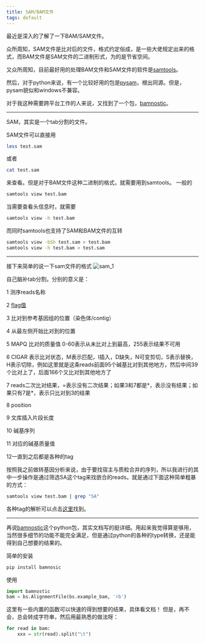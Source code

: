 ```yaml
---
title: SAM/BAM文件
tags: default
---
```


最近是深入的了解了一下BAM/SAM文件。

众所周知，SAM文件是比对后的文件，格式约定俗成，是一些大佬规定出来的格式，而BAM文件是SAM文件的二进制形式，为的是节省空间。

又众所周知，目前最好用的处理BAM文件和SAM文件的软件是[samtools](http://samtools.sourceforge.net/)。

然后，对于python来说，有一个比较好用的包是[pysam](https://pysam.readthedocs.io/en/latest/index.html)，根出同源。但是，pysam貌似和windows不兼容。

对于我这种需要跨平台工作的人来说，又找到了一个包，[bamnostic](https://bamnostic.readthedocs.io/en/latest/)。

----------------------------------------

SAM，其实是一个tab分割的文件。

SAM文件可以直接用
```bash
less test.sam
```
或者
```bash
cat test.sam
```
来查看。但是对于BAM文件这种二进制的格式，就需要用到samtools。
一般的
```bash
samtools view test.bam
```
当需要查看头信息时，就需要
```bash
samtools view -h test.bam
```
而同时samtools也支持了SAM和BAM文件的互转
```bash
samtools view -bSh test.sam > test.bam
samtools view -h test.bam > test.sam
```

---------------------------------------------------------------------------
接下来简单的说一下sam文件的格式
![sam_1](https://raw.githubusercontent.com/pzweuj/pzweuj.github.io/refs/heads/master/downloads/images/sam_1.png)

自己脑补tab分割。分别的意义是：

1 测序reads名称

2 [flag值](http://broadinstitute.github.io/picard/explain-flags.html)

3 比对到参考基因组的位置（染色体/contig）

4 从最左侧开始比对到的位置

5 MAPQ 比对的质量值 0-60表示从未比对上到最高，255表示结果不可用

6 CIGAR 表示比对状态，M表示匹配，I插入，D缺失，N可变剪切，S表示替换，H表示切除，例如这里就是这条reads前面95个碱基比对到其他地方，然后中间39个比对上了，后面166个又比对到其他地方了

7 reads二次比对结果，=表示没有二次结果；如果3和7都是\*，表示没有结果；如果只有7是\*，表示只比对到3的结果

8 position

9 文库插入片段长度

10 碱基序列

11 对应的碱基质量值

12一直到之后都是各种的tag

按照我之前做转基因分析来说，由于要找宿主与质粒合并的序列，所以我进行的其中一步操作是通过筛选SA这个tag来找嵌合的reads。就是通过下面这种简单粗暴的方式：
```bash
samtools view test.bam | grep "SA"
```
各种tag的解析可以点击[这里](https://www.samformat.info/sam-format-alignment-tags)找到。

---------------------------------------------------------------------

再说[bamnostic](https://bamnostic.readthedocs.io/en/latest/)这个python包，其实文档写的挺详细。用起来我觉得算是够用，当然很多细节的功能不能完全满足，但是通过python的各种的type转换，还是能得到自己想要的结果的。

简单的安装
```bash
pip install bamnosic
```

使用
```python
import bamnostic
bam = bs.AlignmentFile(bs.example_bam, 'rb')
```
这里有一些内置的函数可以快速的得到想要的结果，具体看文档！
但是，再不会，总会转成字符串，然后用最熟悉的做法呀：
```python
for read in bam:
	xxx = str(read).split("\t")
```








[-_-]:LoveJing